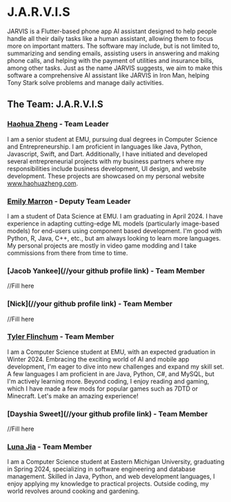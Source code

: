 # J.A.R.V.I.S
JARVIS is a Flutter-based phone app AI assistant designed to help people handle all their daily tasks like a human assistant, allowing them to focus more on important matters. The software may include, but is not limited to, summarizing and sending emails, assisting users in answering and making phone calls, and helping with the payment of utilities and insurance bills, among other tasks. Just as the name JARVIS suggests, we aim to make this software a comprehensive AI assistant like JARVIS in Iron Man, helping Tony Stark solve problems and manage daily activities.

## The Team: J.A.R.V.I.S

### [Haohua Zheng](https://github.com/haohuazheng3) - Team Leader

I am a senior student at EMU, pursuing dual degrees in Computer Science and Entrepreneurship. I am proficient in languages like Java, Python, Javascript, Swift, and Dart. Additionally, I have initiated and developed several entrepreneurial projects with my business partners where my responsibilities include business development, UI design, and website development. These projects are showcased on my personal website www.haohuazheng.com.

### [Emily Marron](https://github.com/emarron) - Deputy Team Leader

I am a student of Data Science at EMU. I am graduating in April 2024. I have experience in adapting cutting-edge ML models (particularly image-based models) for end-users using component based development. I'm good with Python, R, Java, C++, etc., but am always looking to learn more languages. My personal projects are mostly in video game modding and I take commissions from there from time to time.

### [Jacob Yankee](//your github profile link) - Team Member

//Fill here

### [Nick](//your github profile link) - Team Member

//Fill here

### [Tyler Flinchum](https://github.com/TFlinchu) - Team Member

I am a Computer Science student at EMU, with an expected graduation in Winter 2024. Embracing the exciting world of AI and mobile app development, I'm eager to dive into new challenges and expand my skill set. A few languages I am proficient in are  Java, Python, C#, and MySQL, but I'm actively learning more. Beyond coding, I enjoy reading and gaming, which I have made a few mods for popular games such as 7DTD or Minecraft. Let's make an amazing experience!

### [Dayshia Sweet](//your github profile link) - Team Member

//Fill here

### [Luna Jia](https://github.com/Luna-Jia) - Team Member

I am a Computer Science student at Eastern Michigan University, graduating in Spring 2024, specializing in software engineering and database management. Skilled in Java, Python, and web development languages, I enjoy applying my knowledge to practical projects. Outside coding, my world revolves around cooking and gardening.
